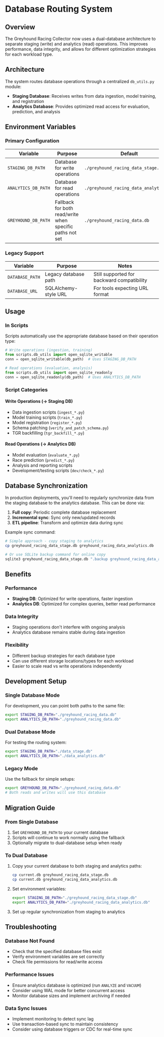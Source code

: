 # Database Routing System

## Overview

The Greyhound Racing Collector now uses a dual-database architecture to separate staging (write) and analytics (read) operations. This improves performance, data integrity, and allows for different optimization strategies for each workload type.

## Architecture

The system routes database operations through a centralized `db_utils.py` module:

- **Staging Database**: Receives writes from data ingestion, model training, and registration
- **Analytics Database**: Provides optimized read access for evaluation, prediction, and analysis

## Environment Variables

### Primary Configuration

| Variable | Purpose | Default |
|----------|---------|---------|
| `STAGING_DB_PATH` | Database for write operations | `./greyhound_racing_data_stage.db` |
| `ANALYTICS_DB_PATH` | Database for read operations | `./greyhound_racing_data_analytics.db` |
| `GREYHOUND_DB_PATH` | Fallback for both read/write when specific paths not set | `./greyhound_racing_data.db` |

### Legacy Support

| Variable | Purpose | Notes |
|----------|---------|-------|
| `DATABASE_PATH` | Legacy database path | Still supported for backward compatibility |
| `DATABASE_URL` | SQLAlchemy-style URL | For tools expecting URL format |

## Usage

### In Scripts

Scripts automatically use the appropriate database based on their operation type:

```python
# Write operations (ingestion, training)
from scripts.db_utils import open_sqlite_writable
conn = open_sqlite_writable(db_path)  # Uses STAGING_DB_PATH

# Read operations (evaluation, analysis)  
from scripts.db_utils import open_sqlite_readonly
conn = open_sqlite_readonly(db_path)  # Uses ANALYTICS_DB_PATH
```

### Script Categories

#### Write Operations (→ Staging DB)
- Data ingestion scripts (`ingest_*.py`)
- Model training scripts (`train_*.py`) 
- Model registration (`register_*.py`)
- Schema patching (`verify_and_patch_schema.py`)
- TGR backfilling (`tgr_backfill_*.py`)

#### Read Operations (→ Analytics DB)
- Model evaluation (`evaluate_*.py`)
- Race prediction (`predict_*.py`)
- Analysis and reporting scripts
- Development/testing scripts (`dev/check_*.py`)

## Database Synchronization

In production deployments, you'll need to regularly synchronize data from the staging database to the analytics database. This can be done via:

1. **Full copy**: Periodic complete database replacement
2. **Incremental sync**: Sync only new/updated records
3. **ETL pipeline**: Transform and optimize data during sync

Example sync command:
```bash
# Simple approach - copy staging to analytics
cp greyhound_racing_data_stage.db greyhound_racing_data_analytics.db

# Or use SQLite backup command for online copy
sqlite3 greyhound_racing_data_stage.db ".backup greyhound_racing_data_analytics.db"
```

## Benefits

### Performance
- **Staging DB**: Optimized for write operations, faster ingestion
- **Analytics DB**: Optimized for complex queries, better read performance

### Data Integrity  
- Staging operations don't interfere with ongoing analysis
- Analytics database remains stable during data ingestion

### Flexibility
- Different backup strategies for each database type
- Can use different storage locations/types for each workload
- Easier to scale read vs write operations independently

## Development Setup

### Single Database Mode
For development, you can point both paths to the same file:
```bash
export STAGING_DB_PATH="./greyhound_racing_data.db"
export ANALYTICS_DB_PATH="./greyhound_racing_data.db"
```

### Dual Database Mode
For testing the routing system:
```bash
export STAGING_DB_PATH="./data_stage.db"
export ANALYTICS_DB_PATH="./data_analytics.db" 
```

### Legacy Mode  
Use the fallback for simple setups:
```bash
export GREYHOUND_DB_PATH="./greyhound_racing_data.db"
# Both reads and writes will use this database
```

## Migration Guide

### From Single Database
1. Set `GREYHOUND_DB_PATH` to your current database
2. Scripts will continue to work normally using the fallback
3. Optionally migrate to dual-database setup when ready

### To Dual Database
1. Copy your current database to both staging and analytics paths:
   ```bash
   cp current.db greyhound_racing_data_stage.db
   cp current.db greyhound_racing_data_analytics.db
   ```

2. Set environment variables:
   ```bash
   export STAGING_DB_PATH="./greyhound_racing_data_stage.db"
   export ANALYTICS_DB_PATH="./greyhound_racing_data_analytics.db"
   ```

3. Set up regular synchronization from staging to analytics

## Troubleshooting

### Database Not Found
- Check that the specified database files exist
- Verify environment variables are set correctly
- Check file permissions for read/write access

### Performance Issues
- Ensure analytics database is optimized (run `ANALYZE` and `VACUUM`)
- Consider using WAL mode for better concurrent access
- Monitor database sizes and implement archiving if needed

### Data Sync Issues
- Implement monitoring to detect sync lag
- Use transaction-based sync to maintain consistency
- Consider using database triggers or CDC for real-time sync
